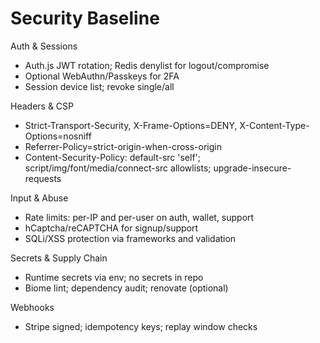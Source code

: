 # Security Baseline

Auth & Sessions
- Auth.js JWT rotation; Redis denylist for logout/compromise
- Optional WebAuthn/Passkeys for 2FA
- Session device list; revoke single/all

Headers & CSP
- Strict-Transport-Security, X-Frame-Options=DENY, X-Content-Type-Options=nosniff
- Referrer-Policy=strict-origin-when-cross-origin
- Content-Security-Policy: default-src 'self'; script/img/font/media/connect-src allowlists; upgrade-insecure-requests

Input & Abuse
- Rate limits: per-IP and per-user on auth, wallet, support
- hCaptcha/reCAPTCHA for signup/support
- SQLi/XSS protection via frameworks and validation

Secrets & Supply Chain
- Runtime secrets via env; no secrets in repo
- Biome lint; dependency audit; renovate (optional)

Webhooks
- Stripe signed; idempotency keys; replay window checks

